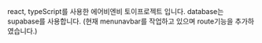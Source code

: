 react, typeScript를 사용한 에어비엔비 토이프로젝트 입니다. database는 supabase를 사용합니다. (현재 menunavbar를 작업하고 있으며 route기능을 추가하였습니다.)
